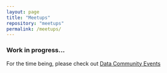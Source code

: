 ```yaml
---
layout: page
title: "Meetups"
repository: "meetups"
permalink: /meetups/
---
```


### Work in progress...
For the time being, please check out [Data Community Events](https://datacommunity.events/)
